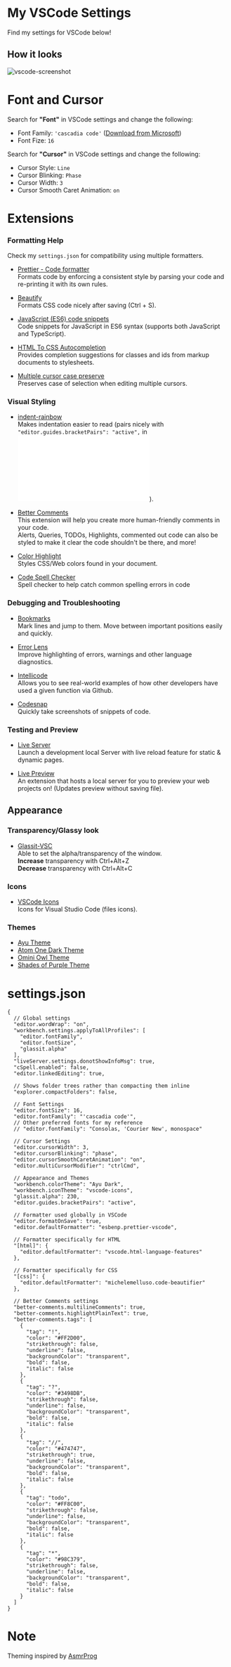 # My VSCode Settings

Find my settings for VSCode below!

## How it looks

![vscode-screenshot](vscode-ss.jpg)

# Font and Cursor

Search for **"Font"** in VSCode settings and change the following:
- Font Family: `'cascadia code'` (<a href="https://github.com/microsoft/cascadia-code" target="_blank">Download from Microsoft</a>)
- Font Fize: `16`


Search for **"Cursor"** in VSCode settings and change the following:
- Cursor Style: `Line`
- Cursor Blinking: `Phase`
- Cursor Width: `3`
- Cursor Smooth Caret Animation: `on`


# Extensions

### Formatting Help
Check my `settings.json` for compatibility using multiple formatters.
- <a href="https://github.com/prettier/prettier-vscode" target="_blank">Prettier - Code formatter</a> <br>Formats code by enforcing a consistent style by parsing your code and re-printing it with its own rules.

- <a href="https://github.com/mike7515/code-beautifier" target="_blank">Beautify</a> <br>Formats CSS code nicely after saving (Ctrl + S).

- <a href="https://github.com/xabikos/vscode-javascript" target="_blank">JavaScript (ES6) code snippets</a> <br>Code snippets for JavaScript in ES6 syntax (supports both JavaScript and TypeScript).

- <a href="https://github.com/solnurkarim/HTML-to-CSS-autocompletion" target="_blank">HTML To CSS Autocompletion</a> <br>Provides completion suggestions for classes and ids from markup documents to stylesheets.

- <a href="https://github.com/Cardinal90/multi-cursor-case-preserve" target="_blank">Multiple cursor case preserve</a> <br>Preserves case of selection when editing multiple cursors.

### Visual Styling

- <a href="https://github.com/oderwat/vscode-indent-rainbow" target="_blank">indent-rainbow</a> <br>Makes indentation easier to read (pairs nicely with `"editor.guides.bracketPairs": "active",` in ![settings.json](settings.json)).

- <a href="https://github.com/aaron-bond/better-comments" target="_blank">Better Comments</a> <br>This extension will help you create more human-friendly comments in your code. <br>Alerts, 
Queries, TODOs, Highlights, commented out code can also be styled to make it clear the code shouldn't be there, and more!

- <a href="https://github.com/enyancc/vscode-ext-color-highlight" target="_blank">Color Highlight</a> <br>Styles CSS/Web colors found in your document.

- <a href="https://github.com/streetsidesoftware/vscode-spell-checker" target="_blank">Code Spell Checker</a> <br>Spell checker to help catch common spelling errors in code

### Debugging and Troubleshooting

- <a href="https://github.com/alefragnani/vscode-bookmarks" target="_blank">Bookmarks</a> <br>Mark lines and jump to them. Move between important positions easily and quickly.

- <a href="https://github.com/usernamehw/vscode-error-lens" target="_blank">Error Lens</a> <br>Improve highlighting of errors, warnings and other language diagnostics.

- <a href="https://github.com/MicrosoftDocs/intellicode" target="_blank">Intellicode</a> <br>Allows you to see real-world examples of how other developers have used a given function via Github.

- <a href="https://github.com/kufii/CodeSnap" target="_blank">Codesnap</a> <br>Quickly take screenshots of snippets of code.

### Testing and Preview

- <a href="https://github.com/ritwickdey/vscode-live-server" target="_blank">Live Server</a> <br>Launch a development local Server with live reload feature for static & dynamic pages.

- <a href="https://github.com/microsoft/vscode-livepreview" target="_blank">Live Preview</a> <br>An extension that hosts a local server for you to preview your web projects on! (Updates preview without saving file).

## Appearance

### Transparency/Glassy look
- <a href="https://github.com/hikarin522/GlassIt-VSC" target="_blank">Glassit-VSC</a> <br>Able to set the alpha/transparency of the window. <br><b>Increase</b> transparency with Ctrl+Alt+Z <br><b>Decrease</b> transparency with Ctrl+Alt+C

### Icons
- <a href="https://github.com/vscode-icons/vscode-icons" target="_blank">VSCode Icons</a> <br>Icons for Visual Studio Code (files icons).

### Themes
- <a href="https://github.com/ayu-theme/vscode-ayu" target="_blank">Ayu Theme</a>
- <a href="https://github.com/akamud/vscode-theme-onedark" target="_blank">Atom One Dark Theme</a>
- <a href="https://github.com/guilhermerodz/omni-owl" target="_blank">Omini Owl Theme</a>
- <a href="https://github.com/ahmadawais/shades-of-purple-vscode" target="_blank">Shades of Purple Theme</a>

# settings.json

```
{
  // Global settings
  "editor.wordWrap": "on",
  "workbench.settings.applyToAllProfiles": [
    "editor.fontFamily",
    "editor.fontSize",
    "glassit.alpha"
  ],
  "liveServer.settings.donotShowInfoMsg": true,
  "cSpell.enabled": false,
  "editor.linkedEditing": true,

  // Shows folder trees rather than compacting them inline
  "explorer.compactFolders": false,

  // Font Settings
  "editor.fontSize": 16,
  "editor.fontFamily": "'cascadia code'",
  // Other preferred fonts for my reference
  // "editor.fontFamily": "Consolas, 'Courier New', monospace"

  // Cursor Settings
  "editor.cursorWidth": 3,
  "editor.cursorBlinking": "phase",
  "editor.cursorSmoothCaretAnimation": "on",
  "editor.multiCursorModifier": "ctrlCmd",

  // Appearance and Themes
  "workbench.colorTheme": "Ayu Dark",
  "workbench.iconTheme": "vscode-icons",
  "glassit.alpha": 230,
  "editor.guides.bracketPairs": "active",

  // Formatter used globally in VSCode
  "editor.formatOnSave": true,
  "editor.defaultFormatter": "esbenp.prettier-vscode",

  // Formatter specifically for HTML
  "[html]": {
    "editor.defaultFormatter": "vscode.html-language-features"
  },

  // Formatter specifically for CSS
  "[css]": {
    "editor.defaultFormatter": "michelemelluso.code-beautifier"
  },

  // Better Comments settings
  "better-comments.multilineComments": true,
  "better-comments.highlightPlainText": true,
  "better-comments.tags": [
    {
      "tag": "!",
      "color": "#FF2D00",
      "strikethrough": false,
      "underline": false,
      "backgroundColor": "transparent",
      "bold": false,
      "italic": false
    },
    {
      "tag": "?",
      "color": "#3498DB",
      "strikethrough": false,
      "underline": false,
      "backgroundColor": "transparent",
      "bold": false,
      "italic": false
    },
    {
      "tag": "//",
      "color": "#474747",
      "strikethrough": true,
      "underline": false,
      "backgroundColor": "transparent",
      "bold": false,
      "italic": false
    },
    {
      "tag": "todo",
      "color": "#FF8C00",
      "strikethrough": false,
      "underline": false,
      "backgroundColor": "transparent",
      "bold": false,
      "italic": false
    },
    {
      "tag": "*",
      "color": "#98C379",
      "strikethrough": false,
      "underline": false,
      "backgroundColor": "transparent",
      "bold": false,
      "italic": false
    }
  ]
}
```

# Note

Theming inspired by <a href="https://youtube.com/#AsmrProg" target="_blank">AsmrProg</a>
